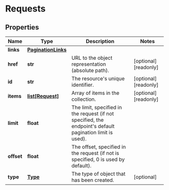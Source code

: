 # Requests

## Properties
| Name | Type | Description | Notes |
| ------------ | ------------- | ------------- | ------------- |
| **links** | [**PaginationLinks**](PaginationLinks.md) |  |  |
| **href** | **str** | URL to the object representation (absolute path). | [optional] [readonly]  |
| **id** | **str** | The resource&#39;s unique identifier. | [optional] [readonly]  |
| **items** | [**list[Request]**](Request.md) | Array of items in the collection. | [optional] [readonly]  |
| **limit** | **float** | The limit, specified in the request (if not specified, the endpoint&#39;s default pagination limit is used). |  |
| **offset** | **float** | The offset, specified in the request (if not is specified, 0 is used by default). |  |
| **type** | [**Type**](Type.md) | The type of object that has been created. | [optional]  |


